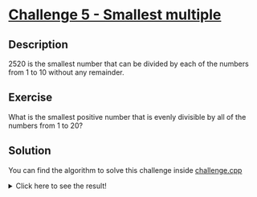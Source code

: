 #  [Challenge 5 - Smallest multiple](https://projecteuler.net/problem=5)

## Description

2520 is the smallest number that can be divided by each of the numbers from 1 to 10 without any remainder.

## Exercise

What is the smallest positive number that is evenly divisible by all of the numbers from 1 to 20?

## Solution

You can find the algorithm to solve this challenge inside [challenge.cpp](challenge.cpp)

<details>
  <summary>Click here to see the result!</summary>

  Result is: `232,792,560`
</details>
